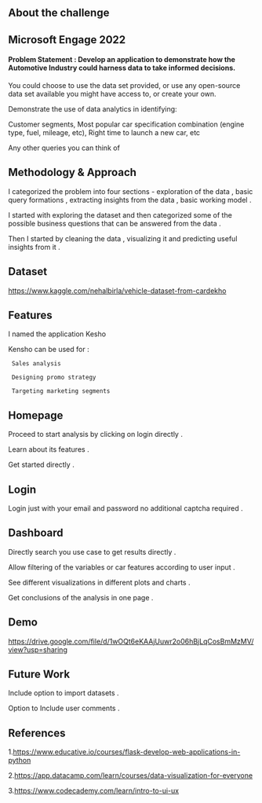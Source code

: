 
## About the challenge 
## Microsoft Engage 2022 
#### Problem Statement : Develop an application to demonstrate how the Automotive Industry could harness data to take informed decisions.

You could choose to use the data set provided, or use any open-source data set available you might have access to, or create your own.

Demonstrate the use of data analytics in identifying:

Customer segments, Most popular car specification combination (engine type, fuel, mileage, etc), Right time to launch a new car, etc

Any other queries you can think of
## Methodology & Approach

I categorized the problem into four sections - exploration of the data , basic  query formations , extracting insights from the data , basic working model .

I started with exploring the dataset and then categorized some of the possible business questions  that can be answered from the data .

Then I started by cleaning the data , visualizing it and predicting useful insights from it .
## Dataset
https://www.kaggle.com/nehalbirla/vehicle-dataset-from-cardekho
## Features 
I named the application Kesho 

Kensho can be used for : 
     
     Sales analysis 
     
     Designing promo strategy 
     
     Targeting marketing segments 
## Homepage 
Proceed to start analysis by clicking on login directly . 

Learn about its features .

Get started directly . 

## Login 
Login just with your email and password no additional captcha required .

## Dashboard 

Directly search you use case to get results directly .

Allow filtering of the variables or car features according to user input .

See different visualizations in different plots and charts .

Get conclusions of the analysis in one page . 




## Demo
https://drive.google.com/file/d/1wOQt6eKAAjUuwr2o06hBjLqCosBmMzMV/view?usp=sharing
## Future Work
Include option to import datasets .

Option to Include user comments .

## References 
1.https://www.educative.io/courses/flask-develop-web-applications-in-python

2.https://app.datacamp.com/learn/courses/data-visualization-for-everyone

 3.https://www.codecademy.com/learn/intro-to-ui-ux
